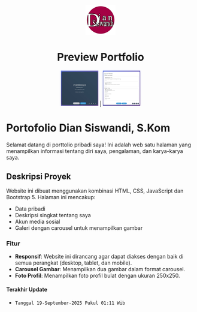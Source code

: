 <div align="center">
  <img width="80" src="images/diansiswandi-20240908-0001.jpg" alt="Dian Siswandi, S.Kom">
</div>
<h1 align="center">Preview Portfolio</h1>
<div align="center">
  <img width="100" src="images/halaman-awal.jpg"> | <img width="100" src="images/halaman-riwayat-pekerjaan.jpg">
</div>
  
# Portofolio Dian Siswandi, S.Kom

Selamat datang di porttolio pribadi saya! Ini adalah web satu halaman yang menampilkan informasi tentang diri saya, pengalaman, dan karya-karya saya.

## Deskripsi Proyek

Website ini dibuat menggunakan kombinasi HTML, CSS, JavaScript dan Bootstrap 5. Halaman ini mencakup:
- Data pribadi
- Deskripsi singkat tentang saya
- Akun media sosial
- Galeri dengan carousel untuk menampilkan gambar

### Fitur

- **Responsif**: Website ini dirancang agar dapat diakses dengan baik di semua perangkat (desktop, tablet, dan mobile).
- **Carousel Gambar**: Menampilkan dua gambar dalam format carousel.
- **Foto Profil**: Menampilkan foto profil bulat dengan ukuran 250x250.

#### Terakhir Update
- `Tanggal 19-September-2025 Pukul 01:11 Wib`
